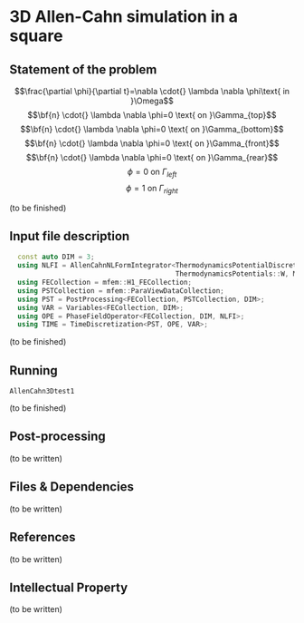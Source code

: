 # 3D Allen-Cahn simulation in a square 


## Statement of the problem

$$\frac{\partial \phi}{\partial t}=\nabla \cdot{} \lambda \nabla \phi\text{ in }\Omega$$
$$\bf{n} \cdot{} \lambda \nabla \phi=0 \text{ on }\Gamma_{top}$$
$$\bf{n} \cdot{} \lambda \nabla \phi=0 \text{ on }\Gamma_{bottom}$$
$$\bf{n} \cdot{} \lambda \nabla \phi=0 \text{ on }\Gamma_{front}$$
$$\bf{n} \cdot{} \lambda \nabla \phi=0 \text{ on }\Gamma_{rear}$$
$$\phi=0 \text{ on }\Gamma_{left}$$
$$\phi=1 \text{ on }\Gamma_{right}$$

(to be finished)
## Input file description


```CPP
  const auto DIM = 3;
  using NLFI = AllenCahnNLFormIntegrator<ThermodynamicsPotentialDiscretization::Implicit,
                                         ThermodynamicsPotentials::W, Mobility::Constant>;
  using FECollection = mfem::H1_FECollection;
  using PSTCollection = mfem::ParaViewDataCollection;
  using PST = PostProcessing<FECollection, PSTCollection, DIM>;
  using VAR = Variables<FECollection, DIM>;
  using OPE = PhaseFieldOperator<FECollection, DIM, NLFI>;
  using TIME = TimeDiscretization<PST, OPE, VAR>;


```

(to be finished)

## Running 

```SHELL
AllenCahn3Dtest1
```
(to be finished)

## Post-processing

(to be written)

## Files & Dependencies


(to be written)

## References


(to be written)

## Intellectual Property

(to be written)